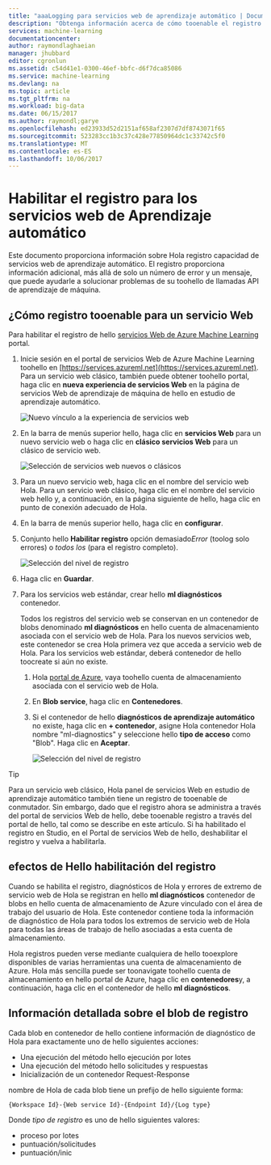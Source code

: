 ```yaml
---
title: "aaaLogging para servicios web de aprendizaje automático | Documentos de Microsoft"
description: "Obtenga información acerca de cómo tooenable el registro para el aprendizaje automático web services. El registro proporciona información adicional toohelp solucionar Hola API."
services: machine-learning
documentationcenter: 
author: raymondlaghaeian
manager: jhubbard
editor: cgronlun
ms.assetid: c54d41e1-0300-46ef-bbfc-d6f7dca85086
ms.service: machine-learning
ms.devlang: na
ms.topic: article
ms.tgt_pltfrm: na
ms.workload: big-data
ms.date: 06/15/2017
ms.author: raymondl;garye
ms.openlocfilehash: ed23933d52d2151af658af2307d7df8743071f65
ms.sourcegitcommit: 523283cc1b3c37c428e77850964dc1c33742c5f0
ms.translationtype: MT
ms.contentlocale: es-ES
ms.lasthandoff: 10/06/2017
---
```

# <a name="enable-logging-for-machine-learning-web-services"></a>Habilitar el registro para los servicios web de Aprendizaje automático
Este documento proporciona información sobre Hola registro capacidad de servicios web de aprendizaje automático. El registro proporciona información adicional, más allá de solo un número de error y un mensaje, que puede ayudarle a solucionar problemas de su toohello de llamadas API de aprendizaje de máquina.  

## <a name="how-tooenable-logging-for-a-web-service"></a>¿Cómo registro tooenable para un servicio Web

Para habilitar el registro de hello [servicios Web de Azure Machine Learning](https://services.azureml.net) portal. 

1. Inicie sesión en el portal de servicios Web de Azure Machine Learning toohello en [https://services.azureml.net](https://services.azureml.net). Para un servicio web clásico, también puede obtener toohello portal, haga clic en **nueva experiencia de servicios Web** en la página de servicios Web de aprendizaje de máquina de hello en estudio de aprendizaje automático.

   ![Nuevo vínculo a la experiencia de servicios web](media/machine-learning-web-services-logging/new-web-services-experience-link.png)

2. En la barra de menús superior hello, haga clic en **servicios Web** para un nuevo servicio web o haga clic en **clásico servicios Web** para un clásico de servicio web.

   ![Selección de servicios web nuevos o clásicos](media/machine-learning-web-services-logging/select-web-service.png)

3. Para un nuevo servicio web, haga clic en el nombre del servicio web Hola. Para un servicio web clásico, haga clic en el nombre del servicio web hello y, a continuación, en la página siguiente de hello, haga clic en punto de conexión adecuado de Hola.

4. En la barra de menús superior hello, haga clic en **configurar**.

5. Conjunto hello **Habilitar registro** opción demasiado*Error* (toolog solo errores) o *todos los* (para el registro completo).

   ![Selección del nivel de registro](media/machine-learning-web-services-logging/enable-logging.png)

6. Haga clic en **Guardar**.

7. Para los servicios web estándar, crear hello **ml diagnósticos** contenedor.

   Todos los registros del servicio web se conservan en un contenedor de blobs denominado **ml diagnósticos** en hello cuenta de almacenamiento asociada con el servicio web de Hola. Para los nuevos servicios web, este contenedor se crea Hola primera vez que acceda a servicio web de Hola. Para los servicios web estándar, deberá contenedor de hello toocreate si aún no existe. 

   1. Hola [portal de Azure](https://portal.azure.com), vaya toohello cuenta de almacenamiento asociada con el servicio web de Hola.

   2. En **Blob service**, haga clic en **Contenedores**.

   3. Si el contenedor de hello **diagnósticos de aprendizaje automático** no existe, haga clic en **+ contenedor**, asigne Hola contenedor Hola nombre "ml-diagnostics" y seleccione hello **tipo de acceso** como "Blob". Haga clic en **Aceptar**.

      ![Selección del nivel de registro](media/machine-learning-web-services-logging/create-ml-diagnostics-container.png)

> [!TIP]
>
> Para un servicio web clásico, Hola panel de servicios Web en estudio de aprendizaje automático también tiene un registro de tooenable de conmutador. Sin embargo, dado que el registro ahora se administra a través del portal de servicios Web de hello, debe tooenable registro a través del portal de hello, tal como se describe en este artículo. Si ha habilitado el registro en Studio, en el Portal de servicios Web de hello, deshabilitar el registro y vuelva a habilitarla.


## <a name="hello-effects-of-enabling-logging"></a>efectos de Hello habilitación del registro
Cuando se habilita el registro, diagnósticos de Hola y errores de extremo de servicio web de Hola se registran en hello **ml diagnósticos** contenedor de blobs en hello cuenta de almacenamiento de Azure vinculado con el área de trabajo del usuario de Hola. Este contenedor contiene toda la información de diagnóstico de Hola para todos los extremos de servicio web de Hola para todas las áreas de trabajo de hello asociadas a esta cuenta de almacenamiento.

Hola registros pueden verse mediante cualquiera de hello tooexplore disponibles de varias herramientas una cuenta de almacenamiento de Azure. Hola más sencilla puede ser toonavigate toohello cuenta de almacenamiento en hello portal de Azure, haga clic en **contenedores**y, a continuación, haga clic en el contenedor de hello **ml diagnósticos**.  

## <a name="log-blob-detail-information"></a>Información detallada sobre el blob de registro
Cada blob en contenedor de hello contiene información de diagnóstico de Hola para exactamente uno de hello siguientes acciones:

* Una ejecución del método hello ejecución por lotes  
* Una ejecución del método hello solicitudes y respuestas  
* Inicialización de un contenedor Request-Response

nombre de Hola de cada blob tiene un prefijo de hello siguiente forma: 


`{Workspace Id}-{Web service Id}-{Endpoint Id}/{Log type}`


Donde _tipo de registro_ es uno de hello siguientes valores:  

* proceso por lotes  
* puntuación/solicitudes  
* puntuación/inic  

